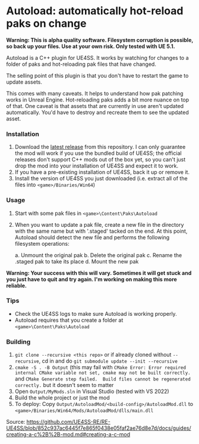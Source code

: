 # Autoload: automatically hot-reload paks on change

**Warning: This is alpha quality software. Filesystem corruption is possible,
so back up your files. Use at your own risk. Only tested with UE 5.1.**

Autoload is a C++ plugin for UE4SS. It works by watching for changes to a
folder of paks and hot-reloading pak files that have changed.

The selling point of this plugin is that you don't have to restart the game to
update assets.

This comes with many caveats. It helps to understand how pak patching works in
Unreal Engine. Hot-reloading paks adds a bit more nuance on top of that. One
caveat is that assets that are currently in use aren't updated automatically.
You'd have to destroy and recreate them to see the updated asset.

### Installation

1. Download the [latest
   release](https://github.com/turncoda/autoload/releases/latest) from this
   repository. I can only guarantee the mod will work if you use the bundled
   build of UE4SS; the official releases don't support C++ mods out of the box
   yet, so you can't just drop the mod into your installation of UE4SS and
   expect it to work.
1. If you have a pre-existing installation of UE4SS, back it up or remove it.
1. Install the version of UE4SS you just downloaded (i.e. extract all of the
   files into `<game>/Binaries/Win64`)

### Usage

1. Start with some pak files in `<game>\Content\Paks\Autoload`
2. When you want to update a pak file, create a new file in the directory with
   the same name but with '.staged' tacked on the end. At this point, Autoload
   should detect the new file and performs the following filesystem operations:

     a. Unmount the original pak
     b. Delete the original pak
     c. Rename the .staged pak to take its place
     d. Mount the new pak

**Warning: Your success with this will vary. Sometimes it will get stuck and
you just have to quit and try again. I'm working on making this more
reliable.**

### Tips

- Check the UE4SS logs to make sure Autoload is working properly.
- Autoload requires that you create a folder at `<game>\Content\Paks\Autoload`

### Building

1. `git clone --recursive <this repo>` or if already cloned without
   `--recursive`, cd in and do `git submodule update --init --recursive`
1. `cmake -S . -B Output` (this may fail with `CMake Error: Error required
   internal CMake variable not set, cmake may not be built correctly.` and
   `CMake Generate step failed.  Build files cannot be regenerated correctly.`
   but it doesn't seem to matter
1. Open `Output/MyMods.sln` in Visual Studio (tested with VS 2022)
1. Build the whole project or just the mod
1. To deploy: Copy `Output/AutoloadMod/<build-config>/AutoloadMod.dll` to
   `<game>/Binaries/Win64/Mods/AutoloadMod/dlls/main.dll`

Source:
https://github.com/UE4SS-RE/RE-UE4SS/blob/852c937ac6445f7e865f0438e05faf2ae76d8e7d/docs/guides/creating-a-c%2B%2B-mod.md#creating-a-c-mod

